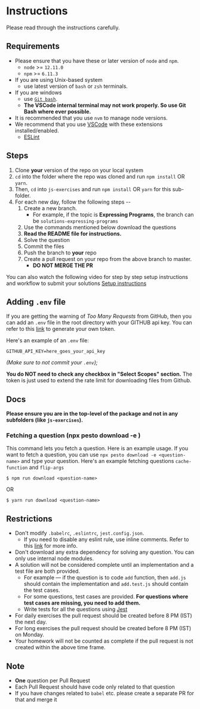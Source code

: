 # Instructions

Please read through the instructions carefully.

## Requirements

- Please ensure that you have these or later version of `node` and `npm`.
  - `node` >= `12.11.0`
  - `npm` >= `6.11.3`
- If you are using Unix-based system
  - use latest version of `bash` or `zsh` terminals.
- If you are windows
  - use [`Git bash`](https://gitforwindows.org/).
  - **The VSCode internal terminal may not work properly. So use Git Bash where ever possible.**
- It is recommended that you use `nvm` to manage node versions.
- We recommend that you use [VSCode](https://code.visualstudio.com/) with these extensions installed/enabled.
  - [ESLint](https://marketplace.visualstudio.com/items?itemName=dbaeumer.vscode-eslint)

## Steps

1. Clone **your** version of the repo on your local system
2. `cd` into the folder where the repo was cloned and run `npm install` OR `yarn`.
3. Then, `cd` into `js-exercises` and run `npm install` OR `yarn` for this sub-folder.
4. For each new day, follow the following steps --
   1. Create a new branch.
      - For example, if the topic is **Expressing Programs**, the branch can be `solutions-expressing-programs`
   2. Use the commands mentioned below download the questions
   3. **Read the README file for instructions.**
   4. Solve the question
   5. Commit the files
   6. Push the branch to **your** repo
   7. Create a pull request on your repo from the above branch to master.
      - **DO NOT MERGE THE PR**

You can also watch the following video for step by step setup instructions and workflow to submit your solutions
[Setup instructions](https://www.youtube.com/watch?&v=GHNsMf9JiQA)

## Adding `.env` file

If you are getting the warning of _Too Many Requests_ from GitHub, then
you can add an `.env` file in the root directory with your GITHUB api key.
You can refer to this [link](https://help.github.com/en/github/authenticating-to-github/creating-a-personal-access-token-for-the-command-line) to generate your own token.

Here's an example of an `.env` file:

```
GITHUB_API_KEY=here_goes_your_api_key
```

_(Make sure to not commit your `.env`);_

**You do NOT need to check any checkbox in "Select Scopes" section.** The token is just used to extend the rate limit for downloading files from Github.

## Docs

**Please ensure you are in the top-level of the package and not in any subfolders (like `js-exercises`).**

### Fetching a question (npx pesto download -e <question-name>)

This command lets you fetch a question. Here is an example usage. If you want to fetch a question, you can use `npx pesto download -e <question-name>` and type your question. Here's an example fetching questions `cache-function` and `flip-args`

```shell
$ npm run download <question-name>
```

OR

```shell
$ yarn run download <question-name>
```

## Restrictions

- Don't modify `.babelrc`, `.eslintrc`, `jest.config.json`.
  - If you need to disable any eslint rule, use inline comments. Refer to this [link](https://eslint.org/docs/2.13.1/user-guide/configuring#disabling-rules-with-inline-comments) for more info.
- Don't download any extra dependency for solving any question. You can only use internal node modules.
- A solution will not be considered complete until an implementation and a test file are both provided.
  - For example — if the question is to code `add` function, then `add.js` should contain the implementation and `add.test.js` should contain the test cases.
  - For some questions, test cases are provided. **For questions where test cases are missing, you need to add them.**
  - Write tests for all the questions using [Jest](https://jestjs.io/)
- For daily exercises the pull request should be created before 8 PM (IST) the next day.
- For long exercises the pull request should be created before 8 PM (IST) on Monday.
- Your homework will not be counted as complete if the pull request is not created within the above time frame.

## Note

- **One** question per Pull Request
- Each Pull Request should have code only related to that question
- If you have changes related to `babel` etc. please create a separate PR for that and merge it
